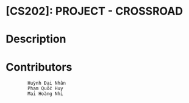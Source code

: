 # [CS202]: PROJECT - CROSSROAD
# Description
            
# Contributors
            Huỳnh Đại Nhân
            Phạm Quốc Huy
            Mai Hoàng Nhi
            
    

    

